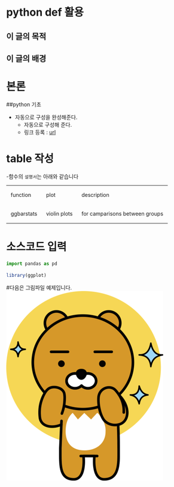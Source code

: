 # python def 활용

## 이 글의 목적

## 이 글의 배경

# 본론
##python 기초

- 자동으로 구성을 완성해준다.
    + 자동으로 구성해 준다.
    + 링크 등록 : [url](https://www.ncs.go.kr/unity/th03/ncsResultSearch.do) 

# table 작성
-함수의 `설명서`는 아래와 같습니다
<table><tr><td class="border_l border_r border_t border_b selected"><div class="wrap"><div class="" contenteditable="false" style="margin: 10px 5px;"><p><span>function</span></p></div></div></td><td class="border_l border_r border_t border_b selected"><div class="wrap"><div class="" contenteditable="false" style="margin: 10px 5px;"><p><span>plot</span></p></div></div></td><td class="border_l border_r border_t border_b selected"><div class="wrap"><div class="" contenteditable="false" style="margin: 10px 5px;"><p><span>description</span></p></div></div></td></tr><tr><td class="border_l border_r border_t border_b selected"><div class="wrap"><div class="" contenteditable="false" style="margin: 10px 5px;"><p><span>ggbarstats</span></p></div></div></td><td class="border_l border_r border_t border_b selected"><div class="wrap"><div class="" contenteditable="false" style="margin: 10px 5px;"><p><span>violin plots</span></p></div></div></td><td class="border_l border_r border_t border_b selected"><div class="wrap"><div class="" contenteditable="false" style="margin: 10px 5px;"><p><span>for camparisons between groups</span></p></div></div></td></tr></table>

# 소스코드 입력

```python
import pandas as pd
```

```r
library(ggplot)
```

#다음은 그림파일 예제입니다.
![](image/d982f4ec7d06f6910539472634e1f9b1.png)

